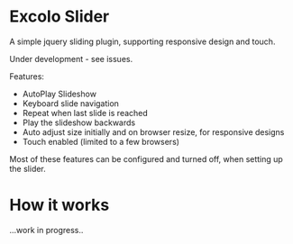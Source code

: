 Excolo Slider
============

A simple jquery sliding plugin, supporting responsive design and touch. 

Under development - see issues. 


Features:
- AutoPlay Slideshow
- Keyboard slide navigation
- Repeat when last slide is reached
- Play the slideshow backwards
- Auto adjust size initially and on browser resize, for responsive designs
- Touch enabled (limited to a few browsers)

Most of these features can be configured and turned off, when setting up the slider. 


How it works
============
...work in progress..
